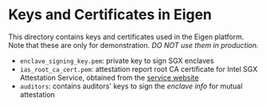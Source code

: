 # Keys and Certificates in Eigen 

This directory contains keys and certificates used in the Eigen platform.
Note that these are only for demonstration. *DO NOT use them in production.*

- `enclave_signing_key.pem`: private key to sign SGX enclaves
- `ias_root_ca_cert.pem`: attestation report root CA certificate for Intel SGX
  Attestation Service, obtained from the
  [service website](https://api.portal.trustedservices.intel.com/EPID-attestation)
- `auditors`: contains auditors' keys to sign the *enclave info* for mutual
  attestation
